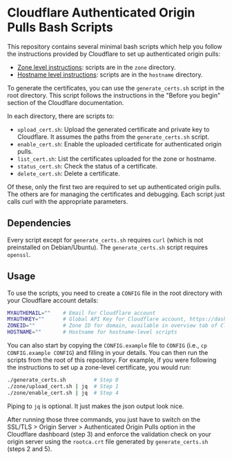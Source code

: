 # Cloudflare Authenticated Origin Pulls Bash Scripts

This repository contains several minimal bash scripts which help you follow the instructions provided by Cloudflare to set up authenticated origin pulls:

- [Zone level instructions](https://developers.cloudflare.com/ssl/origin-configuration/authenticated-origin-pull/set-up/zone-level/): scripts are in the `zone` directory.
- [Hostname level instructions](https://developers.cloudflare.com/ssl/origin-configuration/authenticated-origin-pull/set-up/per-hostname/): scripts are in the `hostname` directory.

To generate the certificates, you can use the `generate_certs.sh` script in the root directory. This script follows the instructions in the "Before you begin" section of the Cloudflare documentation.

In each directory, there are scripts to:

- `upload_cert.sh`: Upload the generated certificate and private key to Cloudflare. It assumes the paths from the `generate_certs.sh` script.
- `enable_cert.sh`: Enable the uploaded certificate for authenticated origin pulls.
- `list_cert.sh`: List the certificates uploaded for the zone or hostname.
- `status_cert.sh`: Check the status of a certificate.
- `delete_cert.sh`: Delete a certificate.

Of these, only the first two are required to set up authenticated origin pulls. The others are for managing the certificates and debugging. Each script just calls curl with the appropriate parameters.

## Dependencies

Every script except for `generate_certs.sh` requires `curl` (which is not preinstalled on Debian/Ubuntu). The `generate_certs.sh` script requires `openssl`.

## Usage

To use the scripts, you need to create a `CONFIG` file in the root directory with your Cloudflare account details:

```bash
MYAUTHEMAIL=""    # Email for Cloudflare account
MYAUTHKEY=""      # Global API Key for Cloudflare account, https://dash.cloudflare.com/profile/api-tokens
ZONEID=""         # Zone ID for domain, available in overview tab of Cloudflare dashboard
HOSTNAME=""       # Hostname for hostname-level scripts
```

You can also start by copying the `CONFIG.example` file to `CONFIG` (i.e., `cp CONFIG.example CONFIG`) and filling in your details. You can then run the scripts from the root of this repository. For example, if you were following the instructions to set up a zone-level certificate, you would run:

```bash
./generate_certs.sh         # Step 0
./zone/upload_cert.sh | jq  # Step 1
./zone/enable_cert.sh | jq  # Step 4
```

Piping to `jq` is optional. It just makes the json output look nice.

After running those three commands, you just have to switch on the SSL/TLS > Origin Server > Authenticated Origin Pulls option in the Cloudflare dashboard (step 3) and enforce the validation check on your origin server using the `rootca.crt` file generated by `generate_certs.sh` (steps 2 and 5).
